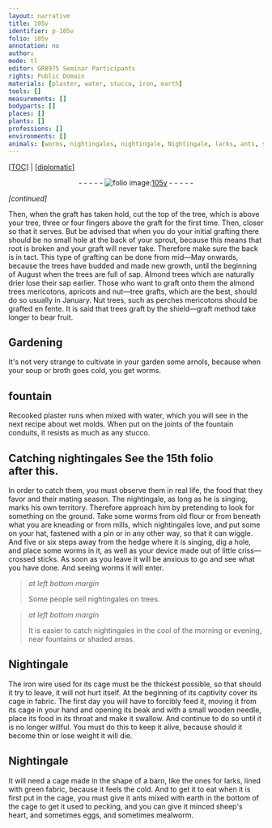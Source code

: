 ```yaml
---
layout: narrative
title: 105v
identifier: p-105v
folio: 105v
annotation: no
author:
mode: tl
editor: GR8975 Seminar Participants
rights: Public Domain
materials: [plaster, water, stucco, iron, earth]
tools: []
measurements: []
bodyparts: []
places: []
plants: []
professions: []
environments: []
animals: [worms, nightingales, nightingale, Nightingale, larks, ants, sheep, mealworm]
---
```


<p><a href="{{ site.baseurl }}/translation/">[TOC]</a> | <a href="{{ site.baseurl }}/texts/p-105v_tc/" target="_blank">[diplomatic]</a></p><div class="folio" align="center">- - - - - <a href="http://gallica.bnf.fr/ark:/12148/btv1b10500001g/f216.image" target="_blank"><img src="https://cu-mkp.github.io/2017-workshop-edition/assets/photo-icon.png" alt="folio image: " style="display:inline-block; margin-bottom:-3px;"/>105v</a> - - - - - </div>  
 
*[continued]*
  
Then, when the graft has taken hold, cut the top of the tree, which is above your tree, three or four fingers above the graft for the first time. Then, closer so that it serves. But be advised that when you do your initial grafting there should be no small hole at the back of your sprout, because this means that root is broken and your graft will never take. Therefore make sure the back is in tact. This type of grafting can be done from mid—May onwards, because the trees have budded and made new growth, until the beginning of August when the trees are full of sap. Almond trees which are naturally drier lose their sap earlier. Those who want to graft onto them <span class="sup">the almond trees</span> mericotons, apricots and nut—tree grafts, which are the best, should do so usually in January. Nut trees, such as perches mericotons should be grafted en fente. It is said that trees graft by the shield—graft method take longer to bear fruit.
 
 
  

## Gardening

 
It's not very strange to cultivate in your garden some arnols, because when your soup or broth goes cold, you get <span class="al">worms</span>.
 
 
  

## fountain

 
Recooked <span class="m">plaster</span> runs when mixed with <span class="m">water</span>, which you will see in the next recipe about wet molds. When put on the joints of the fountain conduits, <span class="sup">it</span> resists as much as any <span class="m">stucco</span>.
 
 
  

## Catching <span class="al">nightingales</span> <span class="add">See the 15th folio <br/> after this.</span>

 
In order to catch them, you must observe them in real life, the food that they favor and their mating season. The <span class="al">nightingale</span>, as long as he is singing, marks his own territory. Therefore approach him by pretending to look for something on the ground. Take some <span class="al">worms</span> from old flour or from beneath what you are kneading or from mills, which <span class="al">nightingales</span> love, and put some on your hat, fastened with a pin or in any other way, so that it can wiggle. And five or six steps away from the hedge where it is singing, dig a hole, and place some <span class="al">worms</span> in it, as well as your device made out of little criss—crossed sticks. As soon as you leave it will be anxious to go and see what you have done. And seeing <span class="al">worms</span> it will enter.
 
> *at left bottom margin*
> 
> 
> Some people sell <span class="al">nightingales</span> on trees.
 
> *at left bottom margin*
> 
> 
> It is easier to catch <span class="al">nightingales</span> in the cool of the morning or evening, near fountains or shaded areas.
 
 
  

## <span class="al">Nightingale</span>

 
The <span class="m">iron</span> wire used for its cage must be the thickest possible, so that should it try to leave, it will not hurt itself. At the beginning of its captivity cover its cage in fabric. The first day you will have to forcibly feed it, moving it from its cage in your hand and opening its beak and with a small wooden needle, place <span class="sup">its food</span> in its throat and make it swallow. And continue to do so until it is no longer willful. You must do this to keep it alive, because should it become thin or lose weight it will die.
 
 
  

## <span class="al">Nightingale</span>

 
It will need a cage made in the shape of a barn, like the ones for <span class="al">larks</span>, lined with green fabric, because it feels the cold. And to get it to eat when it is first put in the cage, you must give it <span class="al">ants</span> mixed with <span class="m">earth</span> in the bottom of the cage to get it used to pecking, and you can give it minced <span class="al">sheep</span>'s heart, and sometimes eggs, and sometimes <span class="al">mealworm</span>.

